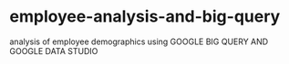 # employee-analysis-and-big-query
analysis of employee demographics using GOOGLE BIG QUERY AND GOOGLE DATA STUDIO
